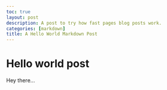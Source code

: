 ```yaml
---
toc: true
layout: post
description: A post to try how fast pages blog posts work.
categories: [markdown]
title: A Hello World Markdown Post
---
```

# Hello world post
Hey there...
